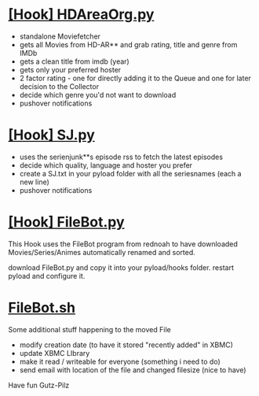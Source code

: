 [[Hook] HDAreaOrg.py](HDAreaOrg.py)
==============
 - standalone Moviefetcher
 - gets all Movies from HD-AR** and grab rating, title and genre from IMDb
 - gets a clean title from imdb (year)
 - gets only your preferred hoster
 - 2 factor rating - one for directly adding it to the Queue and one for later decision to the Collector
 - decide which genre you'd not want to download
 - pushover notifications

[[Hook] SJ.py](SJ.py)
==============
 - uses the serienjunk**s episode rss to fetch the latest episodes
 - decide which quality, language and hoster you prefer
 - create a SJ.txt in your pyload folder with all the seriesnames (each a new line)
 - pushover notifications

[[Hook] FileBot.py](FileBot.py)
==============
This Hook uses the FileBot program from rednoah to have downloaded Movies/Series/Animes automatically renamed and sorted.

download FileBot.py and copy it into your pyload/hooks folder.
restart pyload and configure it.


[FileBot.sh](filebot.sh)
==============
Some additional stuff happening to the moved File
 - modify creation date (to have it stored "recently added" in XBMC)
 - update XBMC LIbrary
 - make it read / writeable for everyone (something i need to do)
 - send email with location of the file and changed filesize (nice to have)

Have fun
Gutz-Pilz
